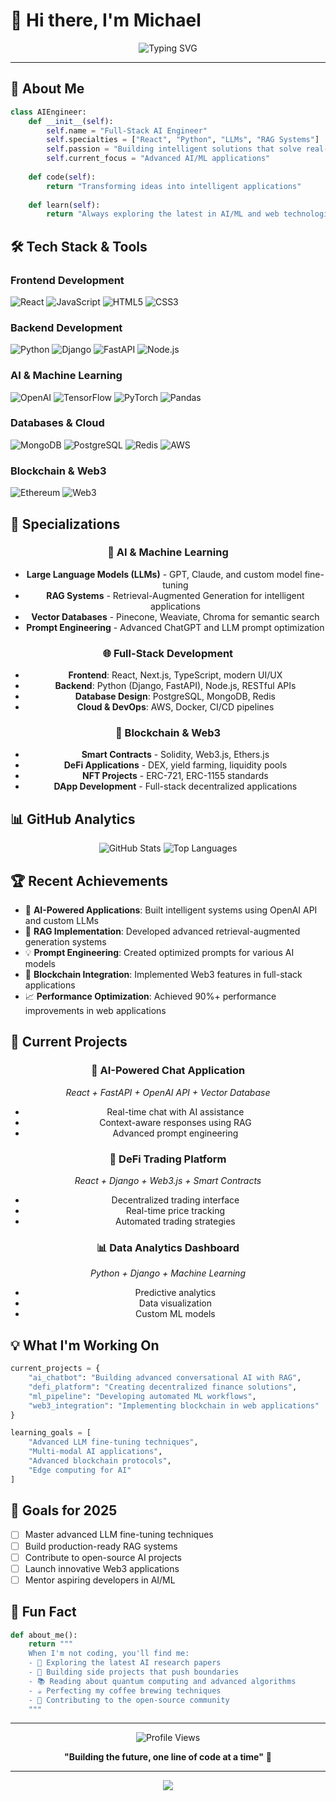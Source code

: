 # 👋 Hi there, I'm Michael

<div align="center">
  <img src="https://readme-typing-svg.herokuapp.com?font=Fira+Code&size=30&duration=3000&pause=1000&color=00D4FF&center=true&vCenter=true&width=600&lines=Full-Stack+AI+Engineer;React+%7C+Python+%7C+LLMs;Building+Intelligent+Solutions;Turning+Ideas+Into+Reality" alt="Typing SVG" />
</div>

---

## 🚀 About Me

```python
class AIEngineer:
    def __init__(self):
        self.name = "Full-Stack AI Engineer"
        self.specialties = ["React", "Python", "LLMs", "RAG Systems"]
        self.passion = "Building intelligent solutions that solve real-world problems"
        self.current_focus = "Advanced AI/ML applications"
    
    def code(self):
        return "Transforming ideas into intelligent applications"
    
    def learn(self):
        return "Always exploring the latest in AI/ML and web technologies"
```

## 🛠️ Tech Stack & Tools

### Frontend Development
![React](https://img.shields.io/badge/React-20232A?style=for-the-badge&logo=react&logoColor=61DAFB)
![JavaScript](https://img.shields.io/badge/JavaScript-F7DF1E?style=for-the-badge&logo=javascript&logoColor=black)
![HTML5](https://img.shields.io/badge/HTML5-E34F26?style=for-the-badge&logo=html5&logoColor=white)
![CSS3](https://img.shields.io/badge/CSS3-1572B6?style=for-the-badge&logo=css3&logoColor=white)

### Backend Development
![Python](https://img.shields.io/badge/Python-3776AB?style=for-the-badge&logo=python&logoColor=white)
![Django](https://img.shields.io/badge/Django-092E20?style=for-the-badge&logo=django&logoColor=white)
![FastAPI](https://img.shields.io/badge/FastAPI-009688?style=for-the-badge&logo=FastAPI&logoColor=white)
![Node.js](https://img.shields.io/badge/Node.js-43853D?style=for-the-badge&logo=node.js&logoColor=white)

### AI & Machine Learning
![OpenAI](https://img.shields.io/badge/OpenAI-412991?style=for-the-badge&logo=openai&logoColor=white)
![TensorFlow](https://img.shields.io/badge/TensorFlow-FF6F00?style=for-the-badge&logo=tensorflow&logoColor=white)
![PyTorch](https://img.shields.io/badge/PyTorch-EE4C2C?style=for-the-badge&logo=pytorch&logoColor=white)
![Pandas](https://img.shields.io/badge/Pandas-150458?style=for-the-badge&logo=pandas&logoColor=white)

### Databases & Cloud
![MongoDB](https://img.shields.io/badge/MongoDB-4EA94B?style=for-the-badge&logo=mongodb&logoColor=white)
![PostgreSQL](https://img.shields.io/badge/PostgreSQL-316192?style=for-the-badge&logo=postgresql&logoColor=white)
![Redis](https://img.shields.io/badge/Redis-DC382D?style=for-the-badge&logo=redis&logoColor=white)
![AWS](https://img.shields.io/badge/AWS-FF9900?style=for-the-badge&logo=amazon-aws&logoColor=white)

### Blockchain & Web3
![Ethereum](https://img.shields.io/badge/Ethereum-3C3C3D?style=for-the-badge&logo=ethereum&logoColor=white)
![Web3](https://img.shields.io/badge/Web3-F16822?style=for-the-badge&logo=web3.js&logoColor=white)

## 🎯 Specializations

<div align="center">

### 🤖 AI & Machine Learning
- **Large Language Models (LLMs)** - GPT, Claude, and custom model fine-tuning
- **RAG Systems** - Retrieval-Augmented Generation for intelligent applications
- **Vector Databases** - Pinecone, Weaviate, Chroma for semantic search
- **Prompt Engineering** - Advanced ChatGPT and LLM prompt optimization

### 🌐 Full-Stack Development
- **Frontend**: React, Next.js, TypeScript, modern UI/UX
- **Backend**: Python (Django, FastAPI), Node.js, RESTful APIs
- **Database Design**: PostgreSQL, MongoDB, Redis
- **Cloud & DevOps**: AWS, Docker, CI/CD pipelines

### 🔗 Blockchain & Web3
- **Smart Contracts** - Solidity, Web3.js, Ethers.js
- **DeFi Applications** - DEX, yield farming, liquidity pools
- **NFT Projects** - ERC-721, ERC-1155 standards
- **DApp Development** - Full-stack decentralized applications

</div>

## 📊 GitHub Analytics

<div align="center">
  <img src="https://github-readme-stats.vercel.app/api?username=michestt&show_icons=true&theme=tokyonight&hide_border=true&count_private=true" alt="GitHub Stats" />
  <img src="https://github-readme-stats.vercel.app/api/top-langs/?username=michestt&layout=compact&theme=tokyonight&hide_border=true" alt="Top Languages" />
</div>

## 🏆 Recent Achievements

- 🚀 **AI-Powered Applications**: Built intelligent systems using OpenAI API and custom LLMs
- 🎯 **RAG Implementation**: Developed advanced retrieval-augmented generation systems
- 💡 **Prompt Engineering**: Created optimized prompts for various AI models
- 🔗 **Blockchain Integration**: Implemented Web3 features in full-stack applications
- 📈 **Performance Optimization**: Achieved 90%+ performance improvements in web applications

## 🚀 Current Projects

<div align="center">

### 🤖 AI-Powered Chat Application
*React + FastAPI + OpenAI API + Vector Database*
- Real-time chat with AI assistance
- Context-aware responses using RAG
- Advanced prompt engineering

### 🔗 DeFi Trading Platform
*React + Django + Web3.js + Smart Contracts*
- Decentralized trading interface
- Real-time price tracking
- Automated trading strategies

### 📊 Data Analytics Dashboard
*Python + Django + Machine Learning*
- Predictive analytics
- Data visualization
- Custom ML models

</div>

## 💡 What I'm Working On

```python
current_projects = {
    "ai_chatbot": "Building advanced conversational AI with RAG",
    "defi_platform": "Creating decentralized finance solutions",
    "ml_pipeline": "Developing automated ML workflows",
    "web3_integration": "Implementing blockchain in web applications"
}

learning_goals = [
    "Advanced LLM fine-tuning techniques",
    "Multi-modal AI applications",
    "Advanced blockchain protocols",
    "Edge computing for AI"
]
```

## 🎯 Goals for 2025

- [ ] Master advanced LLM fine-tuning techniques
- [ ] Build production-ready RAG systems
- [ ] Contribute to open-source AI projects
- [ ] Launch innovative Web3 applications
- [ ] Mentor aspiring developers in AI/ML

## 💬 Fun Fact

```python
def about_me():
    return """
    When I'm not coding, you'll find me:
    - 🧠 Exploring the latest AI research papers
    - 🚀 Building side projects that push boundaries
    - 📚 Reading about quantum computing and advanced algorithms
    - ☕ Perfecting my coffee brewing techniques
    - 🌱 Contributing to the open-source community
    """
```

---

<div align="center">
  <img src="https://komarev.com/ghpvc/?username=michestt&style=for-the-badge&color=blue" alt="Profile Views" />
  
  **"Building the future, one line of code at a time"** 🚀
</div>

---

<div align="center">
  <img src="https://capsule-render.vercel.app/api?type=waving&color=gradient&height=100&section=footer" />
</div>
